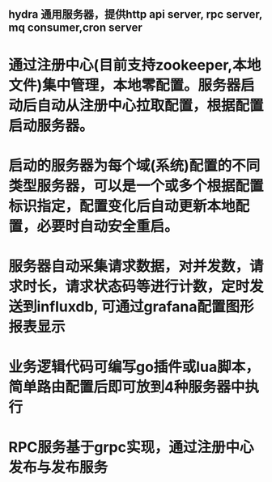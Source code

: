 ## hydra  通用服务器，提供http api server, rpc server, mq consumer,cron server
# 通过注册中心(目前支持zookeeper,本地文件)集中管理，本地零配置。服务器启动后自动从注册中心拉取配置，根据配置启动服务器。
# 启动的服务器为每个域(系统)配置的不同类型服务器，可以是一个或多个根据配置标识指定，配置变化后自动更新本地配置，必要时自动安全重启。
# 服务器自动采集请求数据，对并发数，请求时长，请求状态码等进行计数，定时发送到influxdb, 可通过grafana配置图形报表显示
# 业务逻辑代码可编写go插件或lua脚本，简单路由配置后即可放到4种服务器中执行
# RPC服务基于grpc实现，通过注册中心发布与发布服务



